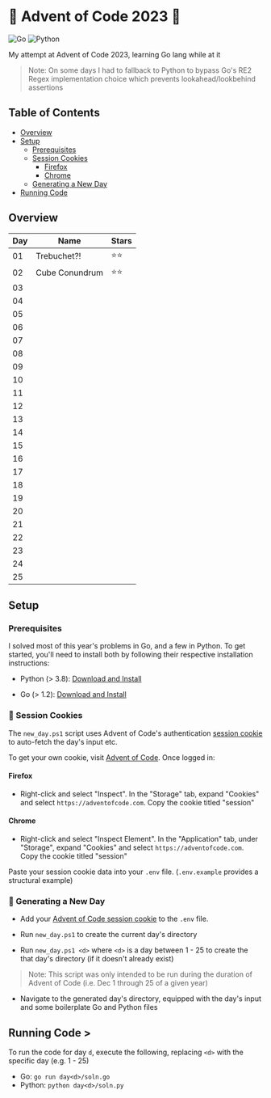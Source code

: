 # 🎄 Advent of Code 2023 📅

![Go](https://img.shields.io/badge/go-%2300ADD8.svg?style=for-the-badge&logo=go&logoColor=white) ![Python](https://img.shields.io/badge/python-3670A0?style=for-the-badge&logo=python&logoColor=ffdd54)

My attempt at Advent of Code 2023, learning Go lang while at it

> Note: On some days I had to fallback to Python to bypass Go's RE2 Regex implementation choice which prevents lookahead/lookbehind assertions

## Table of Contents

- [Overview](#overview)
- [Setup](#setup)
  - [Prerequisites](#prereq)
  - [Session Cookies](#cookie)
    - [Firefox](#firefox)
    - [Chrome](#chrome)
  - [Generating a New Day](#new-day)
- [Running Code](#run-code)

## Overview <a name="overview"></a>

| Day | Name           | Stars |
| --- | -------------- | ----- |
| 01  | Trebuchet?!    | ⭐⭐ |
| 02  | Cube Conundrum | ⭐⭐ |
| 03  |                |       |
| 04  |                |       |
| 05  |                |       |
| 06  |                |       |
| 07  |                |       |
| 08  |                |       |
| 09  |                |       |
| 10  |                |       |
| 11  |                |       |
| 12  |                |       |
| 13  |                |       |
| 14  |                |       |
| 15  |                |       |
| 16  |                |       |
| 17  |                |       |
| 18  |                |       |
| 19  |                |       |
| 20  |                |       |
| 21  |                |       |
| 22  |                |       |
| 23  |                |       |
| 24  |                |       |
| 25  |                |       |

## Setup <a name="setup"></a>

### Prerequisites <a name="prereq"></a>

I solved most of this year's problems in Go, and a few in Python. To get started, you'll need to install both by following their respective installation instructions:

- Python (> 3.8): [Download and Install](https://www.python.org/downloads/)

- Go (> 1.2): [Download and Install](https://go.dev/doc/install)

### 🍪 Session Cookies <a name="cookie"></a>

The `new_day.ps1` script uses Advent of Code's authentication [session cookie](https://developer.mozilla.org/en-US/docs/Web/HTTP/Cookies) to auto-fetch the day's input etc.

To get your own cookie, visit [Advent of Code](https://adventofcode.com/). Once logged in:

#### Firefox <a name="firefox"></a>

- Right-click and select "Inspect". In the "Storage" tab, expand "Cookies" and select `https://adventofcode.com`. Copy the cookie titled "session"

#### Chrome <a name="chrome"></a>

- Right-click and select "Inspect Element". In the "Application" tab, under "Storage", expand "Cookies" and select `https://adventofcode.com`. Copy the cookie titled "session"

Paste your session cookie data into your `.env` file. (`.env.example` provides a structural example)

### 📆 Generating a New Day <a name="new-day"></a>

- Add your [Advent of Code session cookie](#cookie) to the `.env` file.

- Run `new_day.ps1` to create the current day's directory
- Run `new_day.ps1 <d>` where `<d>` is a day between 1 - 25 to create the that day's directory (if it doesn't already exist)

> Note: This script was only intended to be run during the duration of Advent of Code (i.e. Dec 1 through 25 of a given year)

- Navigate to the generated day's directory, equipped with the day's input and some boilerplate Go and Python files

## Running Code <a name="run-code">></a>

To run the code for day `d`, execute the following, replacing `<d>` with the specific day (e.g. 1 - 25)

- Go: `go run day<d>/soln.go`
- Python: `python day<d>/soln.py`

